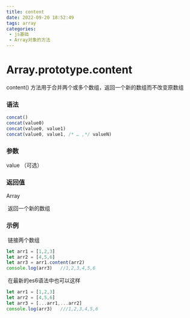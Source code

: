 ```yaml
---
title: content
date: 2022-09-20 18:52:49
tags: array
categories:
 - js基础
 - Array对象的方法
---
```


# Array.prototype.content

content()  方法用于合并两个或多个数组，返回一个新的数组而不改变原数组

### 语法

```javascript
concat()
concat(value0)
concat(value0, value1)
concat(value0, value1, /* … ,*/ valueN)
```

### 参数

value  （可选）

### 返回值

Array 

​	返回一个新的数组

### 示例

​	链接两个数组

```javascript
let arr1 = [1,2,3]
let arr2 = [4,5,6]
let arr3 = arr1.content(arr2)
console.log(arr3)   //1,2,3,4,5,6
```

​	在最新的es6语法中也可以这样

```javascript
let arr1 = [1,2,3]
let arr2 = [4,5,6]
let arr3 = [...arr1,...arr2]
console.log(arr3)   ///1,2,3,4,5,6
```

